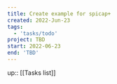 ```yaml
---
title: Create example for spicap+
created: 2022-Jun-23
tags:
  - 'tasks/todo'
project: TBD
start: 2022-06-23
end: 'TBD'
---
```

up:: [[Tasks list]]






